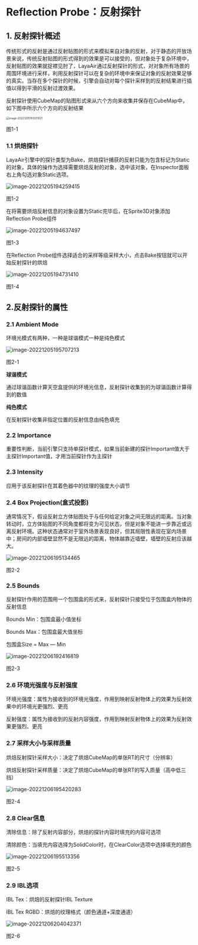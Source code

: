 # Reflection Probe：反射探针

## 1. 反射探针概述

传统形式的反射是通过反射贴图的形式来模拟来自对象的反射，对于静态的开放场景来说，传统反射贴图的形式得到的效果是可以接受的，但对象处于复杂环境中，反射贴图的效果就捉襟见肘了，LayaAir通过反射探针的形式，对对象所有场景的周围环境进行采样，利用反射探针可以在复杂的环境中来保证对象的反射效果足够的真实。当存在多个探针的时候，引擎会自动对每个探针采样到的反射结果进行插值以得到平滑的反射过渡效果。

反射探针使用CubeMap的贴图形式来从六个方向来收集并保存在CubeMap中，如下图中所示六个方向的反射结果

 <img src="img/image-20221205193331021.png" alt="image-20221205193331021" style="zoom:50%;" />

图1-1

### 1.1 烘焙探针

LayaAir引擎中的探针类型为Bake，烘焙探针捕获的反射只能为包含标记为Static的对象，具体的操作为选择需要烘焙反射的对象，选中该对象，在Inspector面板右上角勾选对象Static选项。

 ![image-20221205194259415](img/image-20221205194259415.png)

图1-2

在将需要烘焙反射信息的对象设置为Static完毕后，在Sprite3D对象添加Reflection Probe组件

 ![image-20221205194637497](img/image-20221205194637497.png)

图1-3

在Reflection Probe组件选择适合的采样等级采样大小，点击Bake按钮就可以开始反射探针的烘焙

 ![image-20221205194731410](img/image-20221205194731410.png)

图1-4

## 2.反射探针的属性

### 2.1 Ambient Mode

环境光模式有两种，一种是球谐模式一种是纯色模式

 ![image-20221205195707213](img/image-20221205195707213.png)

图2-1

**球谐模式**

通过球谐函数计算天空盒提供的环境光信息，反射探针收集到的为球谐函数计算得到的数值

**纯色模式**

在反射探针收集非指定位置的反射信息由纯色填充

### 2.2 Importance

重要性判断，当前引擎只支持单探针模式，如果当前新建的探针Important值大于主探针Important值，才用当前探针作为主探针

### 2.3 Intensity

应用于该反射探针在其着色器中的纹理的强度大小调节

### 2.4 Box Projection(盒式投影)

通常情况下，假设反射立方体贴图处于与任何给定对象之间无限远的距离。当对象转动时，立方体贴图的不同角度都将变为可见状态，但是对象不能进一步靠近或远离反射环境。这种状态通常对于室外场景表现良好，但其局限性表现在室内场景中；房间的内部墙壁显然不是无限远的距离，物体越靠近墙壁，墙壁的反射应该越大。

 ![image-20221206195134465](img/image-20221206195134465.png)

图2-2

### 2.5 Bounds

反射探针作用的范围用一个包围盒的形式来，反射探针只接受位于包围盒内物体的反射信息

Bounds Min：包围盒最小值坐标

Bounds Max：包围盒最大值坐标

包围盒Size = Max — Min

 ![image-20221206192416819](img/image-20221206192416819.png)

图2-3

### 2.6 环境光强度与反射强度

环境光强度：属性为接收到的环境光强度，作用到映射反射物体上的效果为反射效果中的环境光更强烈、更亮

反射强度：属性为接收到的反射内容强度，作用到映射反射物体上的效果为反射效果更强烈、更亮

### 2.7 采样大小与采样质量

烘焙反射探针采样大小：决定了烘焙CubeMap的单张RT的尺寸（分辨率）

烘焙反射探针采样质量：决定了烘焙CubeMap的单张RT的写入质量（高中低三挡）

 ![image-20221206195420283](img/image-20221206195420283.png)

图2-4

### 2.8 Clear信息

清除信息：除了反射内容部分，烘焙的探针内容时填充的内容可选项

清除颜色：当填充内容选择为SolidColor时，在ClearColor选项中选择填充的颜色

 ![image-20221206195513356](img/image-20221206195513356.png)

图2-5

### 2.9 IBL选项

IBL Tex：烘焙的反射探针IBL Texture

IBL Tex RGBD：烘焙的纹理格式（颜色通道+深度通道）

 ![image-20221206204042371](img/image-20221206204042371.png)

图2-6

